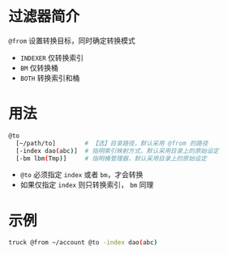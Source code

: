 过滤器简介
======= 

`@from` 设置转换目标，同时确定转换模式

- `INDEXER` 仅转换索引
- `BM` 仅转换桶
- `BOTH` 转换索引和桶
 

用法
=======

```bash
@to 
  [~/path/to]        # 【选】目录路径，默认采用 @from 的路径
  [-index dao(abc)]  # 指明索引映射方式，默认采用目录上的原始设定
  [-bm lbm(Tmp)]     # 指明桶管理器，默认采用目录上的原始设定
```

- `@to` 必须指定 `index` 或者 `bm`，才会转换
- 如果仅指定 `index` 则只转换索引， `bm` 同理


示例
=======

```bash
truck @from ~/account @to -index dao(abc)
```

